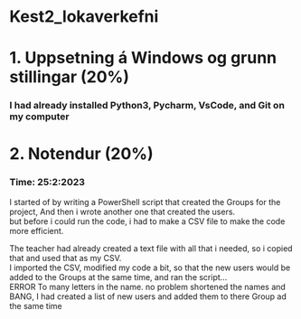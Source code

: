 # Kest2_lokaverkefni

# 1. Uppsetning á Windows og grunn stillingar (20%)
### I had already installed Python3, Pycharm, VsCode, and Git on my computer



# 2. Notendur (20%)
### Time: 25:2:2023

I started of by writing a PowerShell script that created the Groups for the project,
And then i wrote another one that created the users. <br />
but before i could run the code, i had to make a CSV file to make the code more efficient. <br />

The teacher had already created a text file with all that i needed, so i copied that and used that as my CSV. <br />
I imported the CSV, modified my code a bit, so that the new users would be added to the Groups at the same time, and ran the script...<br />
ERROR To many letters in the name. no problem shortened the names and BANG, I had created a list of new users and added them to there Group ad the same time
